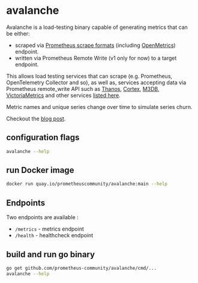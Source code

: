 # avalanche

Avalanche is a load-testing binary capable of generating metrics that can be either:

* scraped via [Prometheus scrape formats](https://prometheus.io/docs/instrumenting/exposition_formats/) (including [OpenMetrics](https://github.com/OpenObservability/OpenMetrics)) endpoint.
* written via Prometheus Remote Write (v1 only for now) to a target endpoint.

This allows load testing services that can scrape (e.g. Prometheus, OpenTelemetry Collector and so), as well as, services accepting data via Prometheus remote_write API such as [Thanos](https://github.com/thanos-io/thanos), [Cortex](https://github.com/cortexproject/cortex), [M3DB](https://m3db.github.io/m3/integrations/prometheus/), [VictoriaMetrics](https://github.com/VictoriaMetrics/VictoriaMetrics/) and other services [listed here](https://prometheus.io/docs/operating/integrations/#remote-endpoints-and-storage).

Metric names and unique series change over time to simulate series churn.

Checkout the [blog post](https://blog.freshtracks.io/load-testing-prometheus-metric-ingestion-5b878711711c).

## configuration flags

```bash
avalanche --help
```

## run Docker image

```bash
docker run quay.io/prometheuscommunity/avalanche:main --help
```

## Endpoints

Two endpoints are available :
* `/metrics` - metrics endpoint
* `/health` - healthcheck endpoint

## build and run go binary

```bash
go get github.com/prometheus-community/avalanche/cmd/...
avalanche --help
```
